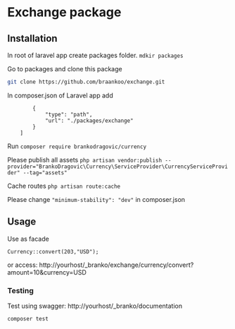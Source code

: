 # Exchange package

## Installation

In root of laravel app create packages folder. ```mdkir packages```

Go to packages and clone this package 
```bash
git clone https://github.com/braankoo/exchange.git
```
In composer.json of Laravel app add
``` "repositories": [
        {
            "type": "path",
            "url": "./packages/exchange"
        }
    ] 
```

Run ``` composer require brankodragovic/currency ```

Please publish all assets ```php artisan vendor:publish --provider="BrankoDragovic\Currency\ServiceProvider\CurrencyServiceProvider" --tag="assets"```

Cache routes ```php artisan route:cache ```

Please change ```"minimum-stability": "dev"``` in composer.json

## Usage
Use as facade
```
Currency::convert(203,"USD");
```
or access:
http://yourhost/_branko/exchange/currency/convert?amount=10&currency=USD

### Testing
Test using swagger:
http://yourhost/_branko/documentation

```bash
composer test
```
